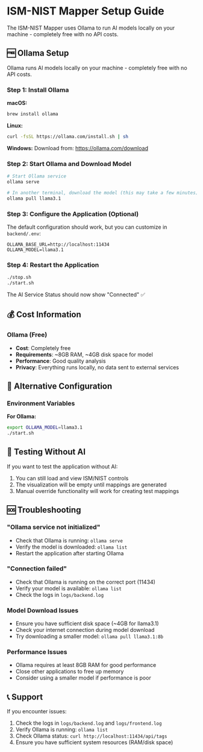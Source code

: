 # ISM-NIST Mapper Setup Guide

The ISM-NIST Mapper uses Ollama to run AI models locally on your machine - completely free with no API costs.

## 🆓 Ollama Setup

Ollama runs AI models locally on your machine - completely free with no API costs.

### Step 1: Install Ollama

**macOS:**
```bash
brew install ollama
```

**Linux:**
```bash
curl -fsSL https://ollama.com/install.sh | sh
```

**Windows:**
Download from: https://ollama.com/download

### Step 2: Start Ollama and Download Model

```bash
# Start Ollama service
ollama serve

# In another terminal, download the model (this may take a few minutes)
ollama pull llama3.1
```

### Step 3: Configure the Application (Optional)

The default configuration should work, but you can customize in `backend/.env`:
```
OLLAMA_BASE_URL=http://localhost:11434
OLLAMA_MODEL=llama3.1
```

### Step 4: Restart the Application

```bash
./stop.sh
./start.sh
```

The AI Service Status should now show "Connected" ✅

## 💰 Cost Information

### Ollama (Free)
- **Cost**: Completely free
- **Requirements**: ~8GB RAM, ~4GB disk space for model
- **Performance**: Good quality analysis
- **Privacy**: Everything runs locally, no data sent to external services

## 🔧 Alternative Configuration

### Environment Variables

**For Ollama:**
```bash
export OLLAMA_MODEL=llama3.1
./start.sh
```

## 🧪 Testing Without AI

If you want to test the application without AI:

1. You can still load and view ISM/NIST controls
2. The visualization will be empty until mappings are generated
3. Manual override functionality will work for creating test mappings

## 🆘 Troubleshooting

### "Ollama service not initialized"
- Check that Ollama is running: `ollama serve`
- Verify the model is downloaded: `ollama list`
- Restart the application after starting Ollama

### "Connection failed"
- Check that Ollama is running on the correct port (11434)
- Verify your model is available: `ollama list`
- Check the logs in `logs/backend.log`

### Model Download Issues
- Ensure you have sufficient disk space (~4GB for llama3.1)
- Check your internet connection during model download
- Try downloading a smaller model: `ollama pull llama3.1:8b`

### Performance Issues
- Ollama requires at least 8GB RAM for good performance
- Close other applications to free up memory
- Consider using a smaller model if performance is poor

## 📞 Support

If you encounter issues:
1. Check the logs in `logs/backend.log` and `logs/frontend.log`
2. Verify Ollama is running: `ollama list`
3. Check Ollama status: `curl http://localhost:11434/api/tags`
4. Ensure you have sufficient system resources (RAM/disk space)